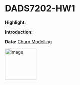 # DADS7202-HW1

**Highlight:** 



**Introduction:**

**Data:** [Churn Modelling](https://www.kaggle.com/datasets/shrutimechlearn/churn-modelling)

<img width="100" alt="image" src="https://user-images.githubusercontent.com/97492504/190208055-4916826d-1dee-4b90-bdf5-cbf696b15a5e.png">
